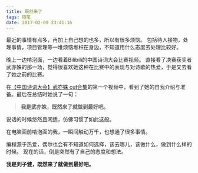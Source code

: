 ```yaml
---
title: 既然来了
tags: 随笔
date: 2017-02-09 23:41:16
---
```


最近的事情有点多，再加上自己想的也多，所以有很多烦恼。
包括待人接物，处理事情，项目管理等一堆烦恼堆积在身边，不知道用什么态度去处理比较好。

晚上一边啃泡面，一边看着Bilibili的中国诗词大会比赛视频。
直接看了决赛获奖者武亦姝的那一场，觉得很喜欢她这种在比赛中的表现与对诗歌的热爱，于是又去看了她之前的比赛。

在[【中国诗词大会】武亦姝 cut合集](http://www.bilibili.com/video/av8343038/)的第一个视频中，看到了她的自我介绍与准备。最后在总结时她说了一句：

> **我是武亦姝，既然来了就做到最好吧。**

说话的时候悠然且闲适，仿佛习惯了如此这般。

在电脑面前啃泡面的我，一瞬间触动万千，也想通了很多事情。

编程源于热爱，偶尔也会有不知道如何选择，该去哪儿，该做什么，做到什么样的时候。
现在的话，倒是突然有了自己的态度和想法。

**我是刘子健，既然来了就做到最好吧。**
